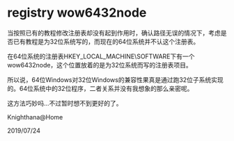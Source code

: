<meta name="created" content="2019-07-24">

# registry wow6432node

 当按照已有的教程修改注册表却没有起到作用时，确认路径无误的情况下，考虑是否已有教程是为32位系统写的，而现在的64位系统并不认这个注册表。

 在64位系统的注册表HKEY_LOCAL_MACHINE\SOFTWARE下有一个wow6432node，这个位置放着的是为32位系统而写的注册表项目。

 所以说，64位Windows对32位Windows的兼容性果真是通过跑32位子系统实现的。64位系统中的32位程序，二者关系并没有我想象的那么亲密呢。

 这方法巧妙吗...不过暂时想不到更好的了。

 Knighthana@Home
 
 2019/07/24
